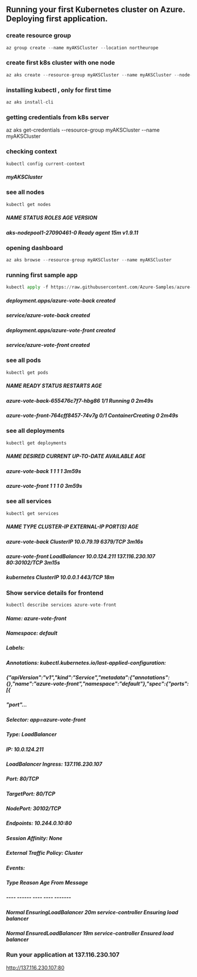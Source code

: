 
## Running your first Kubernetes cluster on Azure. Deploying first application.


### create resource group 
```python
az group create --name myAKSCluster --location northeurope
```

### create first k8s cluster  with one node
```python
az aks create --resource-group myAKSCluster --name myAKSCluster --node-count 1 --enable-addons monitoring --generate-ssh-keys
```

### installing kubectl  , only for first time
```python
az aks install-cli
```
### getting credentials from k8s server
az aks get-credentials --resource-group myAKSCluster --name myAKSCluster


### checking context
```python
kubectl config current-context
```
##### myAKSCluster

### see all nodes
```python
kubectl get nodes
```

##### NAME                       STATUS   ROLES   AGE   VERSION
##### aks-nodepool1-27090461-0   Ready    agent   15m   v1.9.11


### opening dashboard
```python
az aks browse --resource-group myAKSCluster --name myAKSCluster
```
### running  first sample app
```python
kubectl apply -f https://raw.githubusercontent.com/Azure-Samples/azure-voting-app-redis/master/azure-vote-all-in-one-redis.yaml
```
##### deployment.apps/azure-vote-back created
##### service/azure-vote-back created
##### deployment.apps/azure-vote-front created
##### service/azure-vote-front created

### see all pods
```python
kubectl get pods
```
##### NAME                                READY   STATUS              RESTARTS   AGE
##### azure-vote-back-655476c7f7-hbg86    1/1     Running             0          2m49s
##### azure-vote-front-764cff8457-74v7g   0/1     ContainerCreating   0          2m49s


### see all deployments
```python
kubectl get deployments
```
##### NAME               DESIRED   CURRENT   UP-TO-DATE   AVAILABLE   AGE
##### azure-vote-back    1         1         1            1           3m59s
##### azure-vote-front   1         1         1            0           3m59s


### see all services 
```python
kubectl get services 
```

##### NAME               TYPE           CLUSTER-IP     EXTERNAL-IP       PORT(S)        AGE
##### azure-vote-back    ClusterIP      10.0.79.19     <none>            6379/TCP       3m16s
##### azure-vote-front   LoadBalancer   10.0.124.211   137.116.230.107   80:30102/TCP   3m15s
##### kubernetes         ClusterIP      10.0.0.1       <none>            443/TCP        18m


### Show service details for  frontend
```python
kubectl describe services azure-vote-front
```

##### Name:                     azure-vote-front
##### Namespace:                default
##### Labels:                   <none>
##### Annotations:              kubectl.kubernetes.io/last-applied-configuration:
#####                            {"apiVersion":"v1","kind":"Service","metadata":{"annotations":{},"name":"azure-vote-front","namespace":"default"},"spec":{"ports":[{
##### "port"...
##### Selector:                 app=azure-vote-front
##### Type:                     LoadBalancer
##### IP:                       10.0.124.211
##### LoadBalancer Ingress:     137.116.230.107
##### Port:                     <unset>  80/TCP
##### TargetPort:               80/TCP
##### NodePort:                 <unset>  30102/TCP
##### Endpoints:                10.244.0.10:80
##### Session Affinity:         None
##### External Traffic Policy:  Cluster
##### Events:
#####  Type    Reason                Age   From                Message
#####  ----    ------                ----  ----                -------
#####  Normal  EnsuringLoadBalancer  20m   service-controller  Ensuring load balancer
#####
#####  Normal  EnsuredLoadBalancer   19m   service-controller  Ensured load balancer
  
  
### Run your application at 137.116.230.107
  
http://137.116.230.107:80



